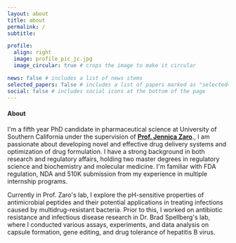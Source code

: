 ```yaml
---
layout: about
title: about
permalink: /
subtitle: 

profile:
  align: right
  image: profile_pic_jc.jpg
  image_circular: true # crops the image to make it circular

news: false # includes a list of news items
selected_papers: false # includes a list of papers marked as "selected={true}"
social: false # includes social icons at the bottom of the page
---
```

#### About

I'm a fifth year PhD candidate in pharmaceutical science at University of Southern California under the supervision of **[Prof. Jennica Zaro](https://mann.usc.edu/faculty/jennica-zaro-phd/)**., I am passionate about developing novel and effective drug delivery systems and optimization of drug formulation. I have a strong background in both research and regulatory affairs, holding two master degrees in regulatory science and biochemistry and molecular medicine. I'm familiar with FDA regulation, NDA and 510K submission from my experience in multiple internship programs.

Currently in Prof. Zaro's lab, I explore the pH-sensitive properties of antimicrobial peptides and their potential applications in treating infections caused by multidrug-resistant bacteria. Prior to this, I worked on antibiotic resistance and infectious disease research in Dr. Brad Spellberg's lab, where I conducted various assays, experiments, and data analysis on capsule formation, gene editing, and drug tolerance of hepatitis B virus.
